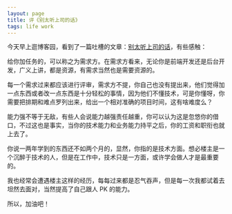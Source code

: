 ```yaml
---
layout: page
title: 评《别太听上司的话》
tags: life work
---
```


今天早上逛博客园，看到了一篇吐槽的文章：[别太听上司的话](http://www.cnblogs.com/beatless/p/3944101.html)，有些感触：

给你加任务的，可以称之为需求方。在需求方看来，无论你是前端开发还是后台开发，广义上讲，都是资源，有需求当然也是需要资源的。

每一个需求过来都应该进行评审，需求方不提，你自己也没有提出来，他们觉得加一点东西或者改一点东西是十分轻松的事情，因为他们不懂技术，可是你懂呀，你需要把排期和难点罗列出来，给出一个相对准确的项目时间，这有啥难度么？

能力强不等于无敌，有些人会说能力越强责任越重，你可以认为这是忽悠你的借口，不过这也是事实，当你的技术能力和业务能力持平之后，你的工资和职衔也就上去了。

你说一两年学到的东西还不如两个月的，显然，你指的是技术方面。想必楼主是一个沉醉于技术的人，但是在工作中，技术只是一方面，或许学会做人才是最重要的。

我也经常会遭遇楼主这样的经历，每每过来都是忍气吞声，但是每一次我都试着去坦然去面对，当然提高了自己跟人 PK 的能力。

所以，加油吧！

